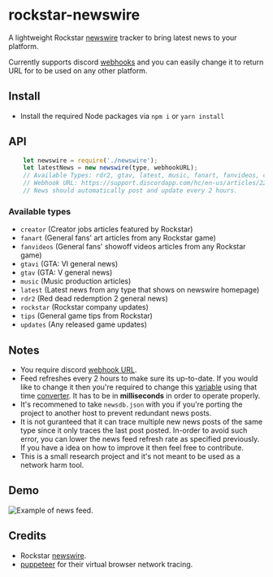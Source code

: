 # rockstar-newswire
A lightweight Rockstar [newswire](https://www.rockstargames.com/newswire) tracker to bring latest news to your platform.

Currently supports discord [webhooks](https://support.discordapp.com/hc/en-us/articles/228383668-Intro-to-Webhooks) and you can easily change it to return URL for to be used on any other platform.

## Install
- Install the required Node packages via `npm i` or `yarn install`

## API

```js
    let newswire = require('./newswire');
    let latestNews = new newswire(type, webhookURL);
    // Available Types: rdr2, gtav, latest, music, fanart, fanvideos, creator, tips, rockstar, updates,
    // Webhook URL: https://support.discordapp.com/hc/en-us/articles/228383668-Intro-to-Webhooks
    // News should automatically post and update every 2 hours.
```
### Available types
- `creator` (Creator jobs articles featured by Rockstar)
- `fanart` (General fans' art articles from any Rockstar game)
- `fanvideos` (General fans' showoff videos articles from any Rockstar game)
- `gtavi` (GTA: VI general news)
- `gtav` (GTA: V general news)
- `music` (Music production articles)
- `latest` (Latest news from any type that shows on newswire homepage)
- `rdr2` (Red dead redemption 2 general news)
- `rockstar` (Rockstar company updates)
- `tips` (General game tips from Rockstar)
- `updates` (Any released game updates)

## Notes
- You require discord [webhook URL](https://support.discordapp.com/hc/en-us/articles/228383668-Intro-to-Webhooks).
- Feed refreshes every 2 hours to make sure its up-to-date. If you would like to change it then you're required to change this [variable](https://github.com/Carbowix/rockstar-newswire/blob/master/newswire.js#L18) using that time [converter](http://www.unitconversion.org/time/seconds-to-milliseconds-conversion.html). It has to be in **milliseconds** in order to operate properly.
- It's recommened to take `newsdb.json` with you if you're porting the project to another host to prevent redundant news posts.
- It is not guranteed that it can trace multiple new news posts of the same type since it only traces the last post posted. In-order to avoid such error, you can lower the news feed refresh rate as specified previously. If you have a idea on how to improve it then feel free to contribute.
- This is a small research project and it's not meant to be used as a network harm tool.
## Demo
![](./demo.png "Example of news feed.")

## Credits
- Rockstar [newswire](https://www.rockstargames.com/newswire).
- [puppeteer](https://www.npmjs.com/package/puppeteer) for their virtual browser network tracing.
